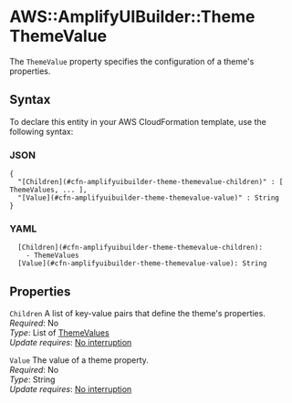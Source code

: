 # AWS::AmplifyUIBuilder::Theme ThemeValue<a name="aws-properties-amplifyuibuilder-theme-themevalue"></a>

The `ThemeValue` property specifies the configuration of a theme's properties\.

## Syntax<a name="aws-properties-amplifyuibuilder-theme-themevalue-syntax"></a>

To declare this entity in your AWS CloudFormation template, use the following syntax:

### JSON<a name="aws-properties-amplifyuibuilder-theme-themevalue-syntax.json"></a>

```
{
  "[Children](#cfn-amplifyuibuilder-theme-themevalue-children)" : [ ThemeValues, ... ],
  "[Value](#cfn-amplifyuibuilder-theme-themevalue-value)" : String
}
```

### YAML<a name="aws-properties-amplifyuibuilder-theme-themevalue-syntax.yaml"></a>

```
  [Children](#cfn-amplifyuibuilder-theme-themevalue-children): 
    - ThemeValues
  [Value](#cfn-amplifyuibuilder-theme-themevalue-value): String
```

## Properties<a name="aws-properties-amplifyuibuilder-theme-themevalue-properties"></a>

`Children`  <a name="cfn-amplifyuibuilder-theme-themevalue-children"></a>
A list of key\-value pairs that define the theme's properties\.  
*Required*: No  
*Type*: List of [ThemeValues](aws-properties-amplifyuibuilder-theme-themevalues.md)  
*Update requires*: [No interruption](https://docs.aws.amazon.com/AWSCloudFormation/latest/UserGuide/using-cfn-updating-stacks-update-behaviors.html#update-no-interrupt)

`Value`  <a name="cfn-amplifyuibuilder-theme-themevalue-value"></a>
The value of a theme property\.  
*Required*: No  
*Type*: String  
*Update requires*: [No interruption](https://docs.aws.amazon.com/AWSCloudFormation/latest/UserGuide/using-cfn-updating-stacks-update-behaviors.html#update-no-interrupt)